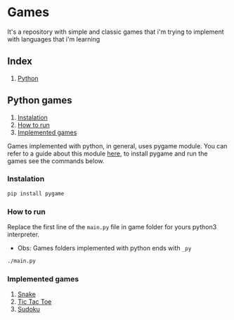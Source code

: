 # Games 

It's a repository with simple and classic games that i'm trying to implement with languages that i'm learning

## Index

1) [Python](https://github.com/VLVentura/Games/#python-games)

## Python games

1) [Instalation](https://github.com/VLVentura/Games/tree#instalation)
2) [How to run](https://github.com/VLVentura/Games/tree#how-to-run)
3) [Implemented games](https://github.com/VLVentura/Games/tree#implemented-games)

Games implemented with python, in general, uses pygame module. You can refer to a guide about this module [here](https://www.pygame.org/docs/index.html), to install pygame and run the games see the commands below.

### Instalation 

```bash
pip install pygame
```

### How to run
Replace the first line of the ```main.py``` file in game folder for yours python3 interpreter.

* Obs: Games folders implemented with python ends with ```_py```

```bash
./main.py
```

### Implemented games

1) [Snake](https://github.com/VLVentura/Games/tree/main/Snake_py)
2) [Tic Tac Toe](https://github.com/VLVentura/Games/tree/main/TicTacToe_py)
3) [Sudoku](https://github.com/VLVentura/Games/tree/main/Sudoku_py)